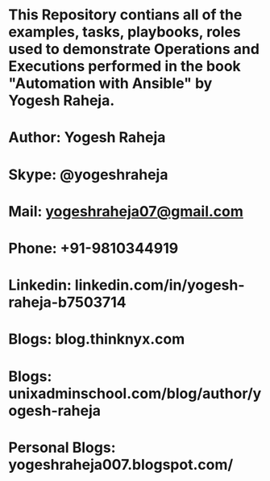 # This Repository contians all of the examples, tasks, playbooks, roles used to demonstrate Operations and Executions performed in the book "Automation with Ansible" by Yogesh Raheja.

# Author: Yogesh Raheja

# Skype: @yogeshraheja

# Mail: yogeshraheja07@gmail.com

# Phone: +91-9810344919

# Linkedin: linkedin.com/in/yogesh-raheja-b7503714

# Blogs: blog.thinknyx.com

# Blogs: unixadminschool.com/blog/author/yogesh-raheja

# Personal Blogs: yogeshraheja007.blogspot.com/
